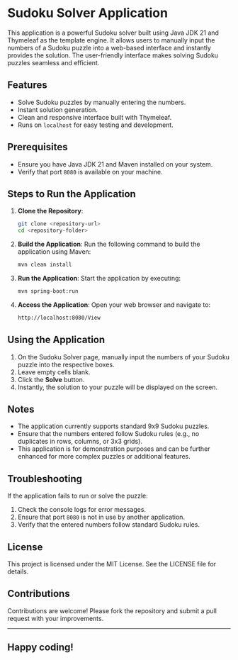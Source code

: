 # Sudoku Solver Application

This application is a powerful Sudoku solver built using Java JDK 21 and Thymeleaf as the template engine. It allows users to manually input the numbers of a Sudoku puzzle into a web-based interface and instantly provides the solution. The user-friendly interface makes solving Sudoku puzzles seamless and efficient.

## Features
- Solve Sudoku puzzles by manually entering the numbers.
- Instant solution generation.
- Clean and responsive interface built with Thymeleaf.
- Runs on `localhost` for easy testing and development.

## Prerequisites
- Ensure you have Java JDK 21 and Maven installed on your system.
- Verify that port `8080` is available on your machine.

## Steps to Run the Application

1. **Clone the Repository**:
   ```bash
   git clone <repository-url>
   cd <repository-folder>
   ```

2. **Build the Application**:
   Run the following command to build the application using Maven:
   ```bash
   mvn clean install
   ```

3. **Run the Application**:
   Start the application by executing:
   ```bash
   mvn spring-boot:run
   ```

4. **Access the Application**:
   Open your web browser and navigate to:
   ```bash
   http://localhost:8080/View
   ```

## Using the Application

1. On the Sudoku Solver page, manually input the numbers of your Sudoku puzzle into the respective boxes.
2. Leave empty cells blank.
3. Click the **Solve** button.
4. Instantly, the solution to your puzzle will be displayed on the screen.

## Notes
- The application currently supports standard 9x9 Sudoku puzzles.
- Ensure that the numbers entered follow Sudoku rules (e.g., no duplicates in rows, columns, or 3x3 grids).
- This application is for demonstration purposes and can be further enhanced for more complex puzzles or additional features.

## Troubleshooting
If the application fails to run or solve the puzzle:

1. Check the console logs for error messages.
2. Ensure that port `8080` is not in use by another application.
3. Verify that the entered numbers follow standard Sudoku rules.

## License
This project is licensed under the MIT License. See the LICENSE file for details.

## Contributions
Contributions are welcome! Please fork the repository and submit a pull request with your improvements.

---
Happy coding!
---

